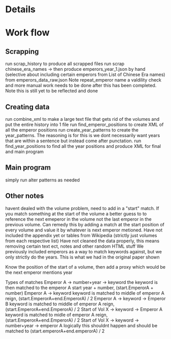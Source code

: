 # Details


# Work flow 
## Scrapping
run scrap_history to produce all scrapped files 
run scrap chinese_era_names -> then produce emperors_year_1.json by hand (selective about including certain emperors from List of Chinese Era names) from emperors_data_raw.json
Note repeat_emperor name a valdility check and more manual work needs to be done after this has been completed. Note this is still yet to be reflected and done
## Creating data
run combine_xml to make a large text file that gets rid of the volumes and put the entire history into 1 file
run find_emperor_positions to create XML of all the emperor positions 
run create_year_patterns to create the year_patterns. The reasoning is for this is we dont necessarily want years that are within a sentence but instead come after punctation.
run find_year_positions to find all the year positions and produce XML for final and main program
## Main program 
simply run alter patterns as needed

## Other notes
havent dealed with the volume problem, need to add in a "start" match. If you match something at the start of the volume a better guess to to reference the next emeperor in the volume not the last emperor in the previous volume. Can remedy this by adding a match at the start position of every volume and value it by whatever is next emperor metioned.
Have not included the appendix yet or tables from Wikipedia (strictly just volumes from each respective list)
Have not cleaned the data properly, this means removing certain text ect, notes and other random HTML stuff
We previously included emperors as a way to match keywords against, but we only strictly do the years. This is what we had in the original paper shown

Know the position of the start of a volume, then add a proxy which would be the next emperor mentions year 

Types of matches
Emperor A -> number+year -> keyword
    the keyword is then matched to the emperor A start year + number, (start.EmperorA + number)
Emperor A -> keyword
    keyword is matched to middle of emperor A reign, (start.EmperorA+end.EmperorA) / 2
Emperor A -> keyword -> Emperor B
    keyword is matched to middle of emperor A reign, (start.EmperorA+end.EmperorA) / 2
Start of Vol X -> keyword -> Emperor A
    keyword is matched to midle of emperor A reign, (start.EmperorA+end.EmperorA) / 2
Start of Vol X -> keyword -> number+year -> emperor A
    logically this shouldnt happen and should be matched to (start.emperorA+end.emperorA) / 2
